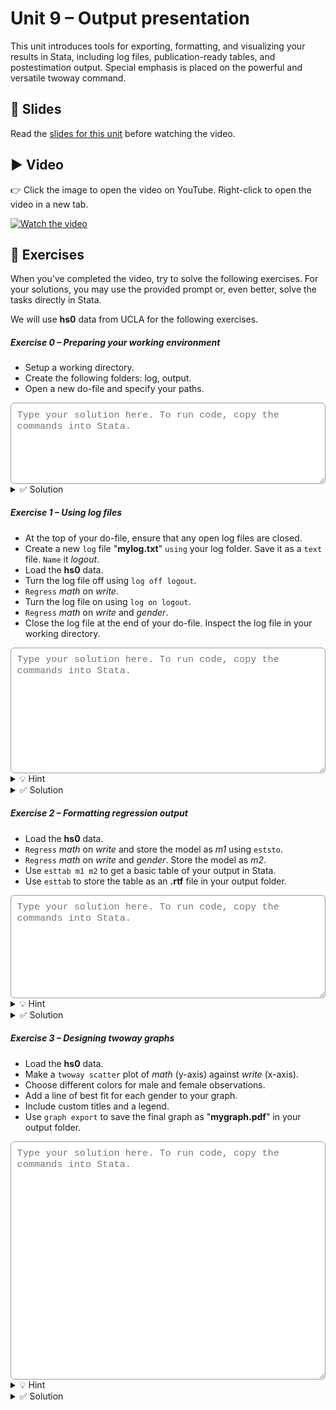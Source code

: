 # Unit 9 – Output presentation

This unit introduces tools for exporting, formatting, and visualizing your results in Stata, including log files, publication-ready tables, and postestimation output. Special emphasis is placed on the powerful and versatile twoway command.

## 📄 Slides

Read the [slides for this unit](unit09_slides.pdf) before watching the video.

## ▶️ Video

👉 Click the image to open the video on YouTube. Right-click to open the video in a new tab.

[![Watch the video](https://img.youtube.com/vi/fBQJl2Ki6mc/0.jpg)](https://www.youtube.com/watch?v=fBQJl2Ki6mc)

## 🧪 Exercises

When you've completed the video, try to solve the following exercises. For your solutions, you may use the provided prompt or, even better, solve the tasks directly in Stata.

<span style="display:block; margin-top:0.5em;"></span>

We will use **hs0** data from UCLA for the following exercises. 

<h5>Exercise 0 – Preparing your working environment</h5>

- Setup a working directory. 
- Create the following folders: log, output.
- Open a new do-file and specify your paths.

<textarea id="ex0" rows="6"
  style="width:100%;
         font-family: ui-monospace, SFMono-Regular, Menlo, Consolas, 'Liberation Mono', monospace;
         font-size: 0.95rem;
         padding: 0.6rem;
         border: 1px solid #999;
         border-radius: 6px;
         color: #000;
         background-color: #fff;
         outline: none;
         box-shadow: none;"
  placeholder="Type your solution here. To run code, copy the commands into Stata."></textarea>

<details>
<summary>✅ Solution</summary>

```stata
doedit
global wd "C:/.../Desktop/stata_crashcourse"
global log "${wd}/log"
global output "${wd}/output"
cd "${wd}"
```

</details>

<h5>Exercise 1 – Using log files </h5>

- At the top of your do-file, ensure that any open log files are closed.
- Create a new `log` file "**mylog.txt**" `using` your log folder. Save it as a `text` file. `Name` it *logout*.
- Load the **hs0** data.
- Turn the log file off using `log off logout`.
- `Regress` *math* on *write*. 
- Turn the log file on using `log on logout`.
- `Regress` *math* on *write* and *gender*.
- Close the log file at the end of your do-file. Inspect the log file in your working directory.

<textarea id="ex1" rows="10"
  style="width:100%;
         font-family: ui-monospace, SFMono-Regular, Menlo, Consolas, 'Liberation Mono', monospace;
         font-size: 0.95rem;
         padding: 0.6rem;
         border: 1px solid #999;
         border-radius: 6px;
         color: #000;
         background-color: #fff;
         outline: none;
         box-shadow: none;"
  placeholder="Type your solution here. To run code, copy the commands into Stata."></textarea>

<details>
<summary>💡 Hint</summary>

Use `capture` if you are not sure if a command will execute. E.g., if you are not sure if a log file called *logout* is currently open, you can use `capture log close logout` to try to close it. If it is not open, nothing will happen and Stata will move on. <br>
`log using` let's you specify a file name and path for log file storage. Just like when saving data, use the *option* `replace` to make sure to overwrite existing files.

</details> 

<details>
<summary>✅ Solution</summary>

```stata
capture log close logout
log using "${log}/mylog.txt", replace text name(logout)

use "https://stats.idre.ucla.edu/stat/data/hs0", clear

log off logout

* Estmimate model 1
regress math write

log on logout

* Estmimate model 2
regress math c.write i.gender

log close
```

Your log file should only contain the output for model 2, because you explicitly turned the `log off` before model 1.

</details>

<h5>Exercise 2 – Formatting regression output </h5>

- Load the **hs0** data.
- `Regress` *math* on *write* and store the model as *m1* using `eststo`.
- `Regress` *math* on *write* and *gender*. Store the model as *m2*.
- Use `esttab m1 m2` to get a basic table of your output in Stata.
- Use `esttab` to store the table as an **.rtf** file in your output folder.

 <textarea id="ex2" rows="8"
  style="width:100%;
         font-family: ui-monospace, SFMono-Regular, Menlo, Consolas, 'Liberation Mono', monospace;
         font-size: 0.95rem;
         padding: 0.6rem;
         border: 1px solid #999;
         border-radius: 6px;
         color: #000;
         background-color: #fff;
         outline: none;
         box-shadow: none;"
  placeholder="Type your solution here. To run code, copy the commands into Stata."></textarea>
  
<details>
<summary>💡 Hint</summary>

You can use basic `esttab` to get nicely formatted tables for your log files. <br>
`using` let's you pass a path to `esttab` to store your table.

</details> 

<details>
<summary>✅ Solution</summary>

```stata
use "https://stats.idre.ucla.edu/stat/data/hs0", clear

eststo clear // Clears currently stored estimates
regress math c.write
eststo m1

regress math c.write i.gender
eststo m2

esttab m1 m2 
esttab m1 m2 using "${output}/regression_table.rtf", replace
```

Use the *options* to tailor the table to your specific needs. E.g., using *option* `se` prints standard errors instead of t-statistics.

</details>

<h5>Exercise 3 – Designing twoway graphs </h5>

- Load the **hs0** data.
- Make a `twoway scatter` plot of *math* (y-axis) against *write* (x-axis).
- Choose different colors for male and female observations.
- Add a line of best fit for each gender to your graph.
- Include custom titles and a legend.
- Use `graph export` to save the final graph as "**mygraph.pdf**" in your output folder.

 <textarea id="ex2" rows="20"
  style="width:100%;
         font-family: ui-monospace, SFMono-Regular, Menlo, Consolas, 'Liberation Mono', monospace;
         font-size: 0.95rem;
         padding: 0.6rem;
         border: 1px solid #999;
         border-radius: 6px;
         color: #000;
         background-color: #fff;
         outline: none;
         box-shadow: none;"
  placeholder="Type your solution here. To run code, copy the commands into Stata."></textarea>

<details>
<summary>💡 Hint</summary>

You can combine `twoway`graphs by putting them in parentheses: `twoway scatter () ()`. <br>
Use suitable *if*-conditions to plot data points for one gender at a time. <br>
Use line breaks `///` or change the delimiter to handle long `twoway` commands.

</details> 

<details>
<summary>✅ Solution</summary>

```stata
use "https://stats.idre.ucla.edu/stat/data/hs0", clear

* Basic graph
twoway scatter math write

* With different colors by gender
twoway (scatter math write if gender == 1, mcolor(navy)) ///
(scatter math write if gender == 2, mcolor(maroon))

* With a line of best fit by gender
twoway (scatter math write if gender == 1, mcolor(navy)) ///
(scatter math write if gender == 2, mcolor(maroon)) ///
(lfit math write if gender == 1, lcol(navy)) ///
(lfit math write if gender == 2, lcol(maroon))

* With complete formatting
twoway (scatter math write if gender == 1, mcolor(navy)) ///
(scatter math write if gender == 2, mcolor(maroon)) ///
(lfit math write if gender == 1, lcolor(navy)) ///
(lfit math write if gender == 2, lcolor(maroon)), ///
legend(order(1 "Male" 2 "Female") col(2) pos(6)) ///
ytitle("Math") xtitle("Writing") title(""OLS fit of math on writing, by gender"")

* Export final graph
graph export "${output}/mygraph.pdf", replace
```

</details>

<span style="display:block; margin-top:4em;"></span>
